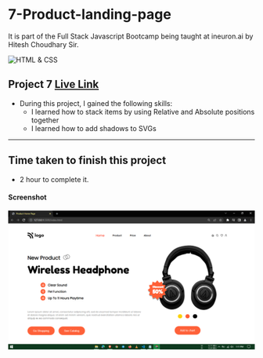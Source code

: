 # 7-Product-landing-page
It is part of the Full Stack Javascript Bootcamp being taught at ineuron.ai by Hitesh Choudhary Sir.

![HTML & CSS](https://img.shields.io/badge/Project1-HTML%26CSS-brightgreen)


## Project 7 [Live Link]()

-   During this project, I gained the following skills:
    -   I learned how to stack items by using Relative and Absolute positions together
    -   I learned how to add shadows to SVGs
---

## Time taken to finish this project

-   2 hour to complete it.


#### Screenshot

![Webpage](./screenshot/1.PNG)
